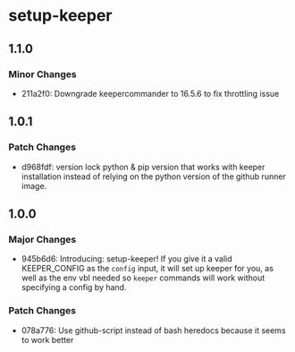 # setup-keeper

## 1.1.0

### Minor Changes

-   211a2f0: Downgrade keepercommander to 16.5.6 to fix throttling issue

## 1.0.1

### Patch Changes

-   d968fdf: version lock python & pip version that works with keeper installation instead of relying on the python version of the github runner image.

## 1.0.0

### Major Changes

-   945b6d6: Introducing: setup-keeper! If you give it a valid KEEPER_CONFIG as the `config` input, it will set up keeper for you, as well as the env vbl needed so `keeper` commands will work without specifying a config by hand.

### Patch Changes

-   078a776: Use github-script instead of bash heredocs because it seems to work better
